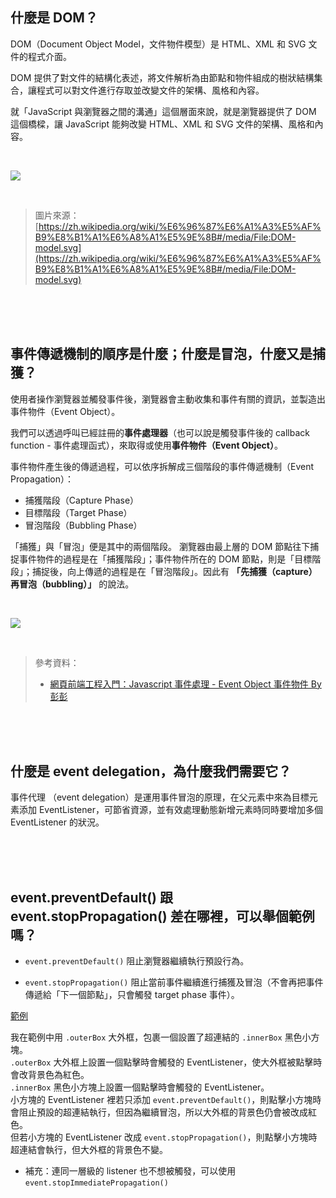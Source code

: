 ## 什麼是 DOM？
DOM（Document Object Model，文件物件模型）是 HTML、XML 和 SVG 文件的程式介面。

DOM 提供了對文件的結構化表述，將文件解析為由節點和物件組成的樹狀結構集合，讓程式可以對文件進行存取並改變文件的架構、風格和內容。

就「JavaScript 與瀏覽器之間的溝通」這個層面來說，就是瀏覽器提供了 DOM 這個橋樑，讓 JavaScript 能夠改變 HTML、XML 和 SVG 文件的架構、風格和內容。

<br>

![](https://i.imgur.com/JNijhTz.jpg)

<br>

> 圖片來源： [https://zh.wikipedia.org/wiki/%E6%96%87%E6%A1%A3%E5%AF%B9%E8%B1%A1%E6%A8%A1%E5%9E%8B#/media/File:DOM-model.svg](https://zh.wikipedia.org/wiki/%E6%96%87%E6%A1%A3%E5%AF%B9%E8%B1%A1%E6%A8%A1%E5%9E%8B#/media/File:DOM-model.svg)

<br>
<br>
<br>


## 事件傳遞機制的順序是什麼；什麼是冒泡，什麼又是捕獲？
使用者操作瀏覽器並觸發事件後，瀏覽器會主動收集和事件有關的資訊，並製造出事件物件（Event Object）。

我們可以透過呼叫已經註冊的**事件處理器**（也可以說是觸發事件後的 callback function - 事件處理函式），來取得或使用**事件物件（Event Object）**。

事件物件產生後的傳遞過程，可以依序拆解成三個階段的事件傳遞機制（Event Propagation）：

* 捕獲階段（Capture Phase）
* 目標階段（Target Phase）
* 冒泡階段（Bubbling Phase）

「捕獲」與「冒泡」便是其中的兩個階段。
瀏覽器由最上層的 DOM 節點往下捕捉事件物件的過程是在「捕獲階段」；事件物件所在的 DOM 節點，則是「目標階段」；捕捉後，向上傳遞的過程是在「冒泡階段」。因此有 **「先捕獲（capture）再冒泡（bubbling）」** 的說法。

<br>

![](https://www.w3.org/TR/DOM-Level-3-Events/images/eventflow.svg)

<br>

> 參考資料：
> * [網頁前端工程入門：Javascript 事件處理 - Event Object 事件物件 By 彭彭](https://www.youtube.com/watch?v=6MIZmmV00cg)

<br>
<br>
<br>

## 什麼是 event delegation，為什麼我們需要它？

事件代理 （event delegation）是運用事件冒泡的原理，在父元素中來為目標元素添加 EventListener，可節省資源，並有效處理動態新增元素時同時要增加多個 EventListener 的狀況。

<br>
<br>
<br>

## event.preventDefault() 跟 event.stopPropagation() 差在哪裡，可以舉個範例嗎？
* `event.preventDefault()` 阻止瀏覽器繼續執行預設行為。

* `event.stopPropagation()` 阻止當前事件繼續進行捕獲及冒泡（不會再把事件傳遞給「下一個節點」，只會觸發 target phase 事件）。

[範例](https://codepen.io/Cosmosheart/pen/qBaxgMK)

我在範例中用 `.outerBox` 大外框，包裹一個設置了超連結的 `.innerBox` 黑色小方塊。<br>
`.outerBox` 大外框上設置一個點擊時會觸發的 EventListener，使大外框被點擊時會改背景色為紅色。<br>
`.innerBox` 黑色小方塊上設置一個點擊時會觸發的 EventListener。<br>
小方塊的 EventListener 裡若只添加 `event.preventDefault()`，則點擊小方塊時會阻止預設的超連結執行，但因為繼續冒泡，所以大外框的背景色仍會被改成紅色。<br>
但若小方塊的 EventListener 改成 `event.stopPropagation()`，則點擊小方塊時超連結會執行，但大外框的背景色不變。


* 補充：連同一層級的 listener 也不想被觸發，可以使用 `event.stopImmediatePropagation()` 